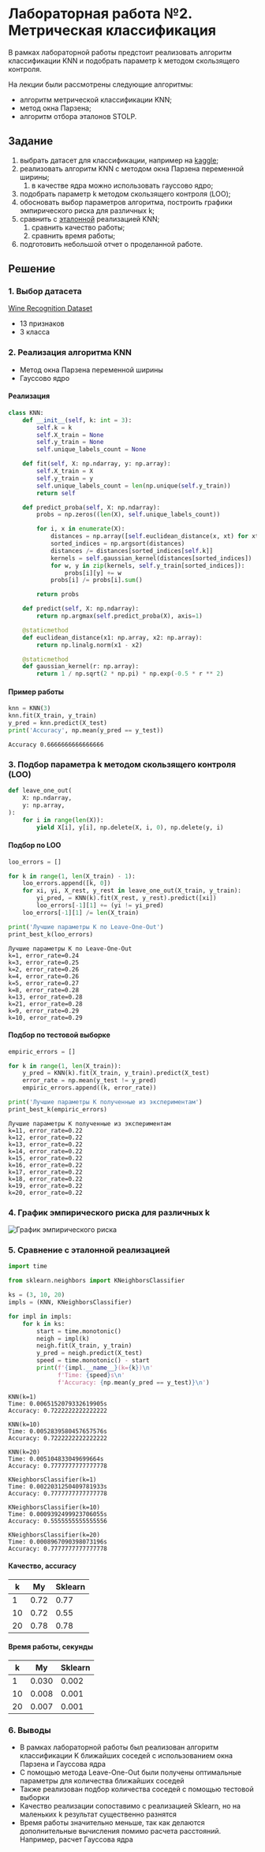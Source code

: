 # Лабораторная работа №2. Метрическая классификация

В рамках лабораторной работы предстоит реализовать алгоритм классификации KNN и подобрать параметр k методом скользящего контроля.

На лекции были рассмотрены следующие алгоритмы:
* алгоритм метрической классификации KNN;
* метод окна Парзена;
* алгоритм отбора эталонов STOLP.

## Задание

1. выбрать датасет для классификации, например на [kaggle](https://www.kaggle.com/datasets?tags=13302-Classification);
2. реализовать алгоритм KNN с методом окна Парзена переменной ширины;
   1. в качестве ядра можно использовать гауссово ядро;
3. подобрать параметр k методом скользящего контроля (LOO);
4. обосновать выбор параметров алгоритма, построить графики эмпирического риска для различных k;
5. сравнить с [эталонной](https://scikit-learn.org/stable/) реализацией KNN;
   1. сравнить качество работы;
   2. сравнить время работы;
6. подготовить небольшой отчет о проделанной работе.

## Решение

### 1. Выбор датасета

[Wine Recognition Dataset](https://scikit-learn.org/1.5/datasets/toy_dataset.html#wine-dataset)

- 13 признаков
- 3 класса

### 2. Реализация алгоритма KNN

- Метод окна Парзена переменной ширины
- Гауссово ядро

#### Реализация

```python
class KNN:
    def __init__(self, k: int = 3):
        self.k = k
        self.X_train = None
        self.y_train = None
        self.unique_labels_count = None

    def fit(self, X: np.ndarray, y: np.array):
        self.X_train = X
        self.y_train = y
        self.unique_labels_count = len(np.unique(self.y_train))
        return self

    def predict_proba(self, X: np.ndarray):
        probs = np.zeros((len(X), self.unique_labels_count))

        for i, x in enumerate(X):
            distances = np.array([self.euclidean_distance(x, xt) for xt in self.X_train])
            sorted_indices = np.argsort(distances)
            distances /= distances[sorted_indices[self.k]]
            kernels = self.gaussian_kernel(distances[sorted_indices])
            for w, y in zip(kernels, self.y_train[sorted_indices]):
                probs[i][y] += w
            probs[i] /= probs[i].sum()

        return probs

    def predict(self, X: np.ndarray):
        return np.argmax(self.predict_proba(X), axis=1)

    @staticmethod
    def euclidean_distance(x1: np.array, x2: np.array):
        return np.linalg.norm(x1 - x2)

    @staticmethod
    def gaussian_kernel(r: np.array):
        return 1 / np.sqrt(2 * np.pi) * np.exp(-0.5 * r ** 2)
```

#### Пример работы

```python
knn = KNN(3)
knn.fit(X_train, y_train)
y_pred = knn.predict(X_test)
print('Accuracy', np.mean(y_pred == y_test))
```

```
Accuracy 0.6666666666666666
```

### 3. Подбор параметра k методом скользящего контроля (LOO)

```python
def leave_one_out(
    X: np.ndarray,
    y: np.array,
):
    for i in range(len(X)):
        yield X[i], y[i], np.delete(X, i, 0), np.delete(y, i)
```

#### Подбор по LOO

```python
loo_errors = []

for k in range(1, len(X_train) - 1):
    loo_errors.append([k, 0])
    for xi, yi, X_rest, y_rest in leave_one_out(X_train, y_train):
        yi_pred, = KNN(k).fit(X_rest, y_rest).predict([xi])
        loo_errors[-1][1] += (yi != yi_pred)
    loo_errors[-1][1] /= len(X_train)

print('Лучшие параметры K по Leave-One-Out')
print_best_k(loo_errors)
```

```
Лучшие параметры K по Leave-One-Out
k=1, error_rate=0.24
k=3, error_rate=0.25
k=2, error_rate=0.26
k=4, error_rate=0.26
k=5, error_rate=0.27
k=8, error_rate=0.28
k=13, error_rate=0.28
k=21, error_rate=0.28
k=9, error_rate=0.29
k=10, error_rate=0.29
```

#### Подбор по тестовой выборке

```python
empiric_errors = []

for k in range(1, len(X_train)):
    y_pred = KNN(k).fit(X_train, y_train).predict(X_test)
    error_rate = np.mean(y_test != y_pred)
    empiric_errors.append((k, error_rate))

print('Лучшие параметры K полученные из экспериментам')
print_best_k(empiric_errors)
```

```
Лучшие параметры K полученные из экспериментам
k=11, error_rate=0.22
k=12, error_rate=0.22
k=13, error_rate=0.22
k=14, error_rate=0.22
k=15, error_rate=0.22
k=16, error_rate=0.22
k=17, error_rate=0.22
k=18, error_rate=0.22
k=19, error_rate=0.22
k=20, error_rate=0.22
```

### 4. График эмпирического риска для различных k

![График эмпирического риска](docs/empiric_risk.png)

### 5. Сравнение с эталонной реализацией

```python
import time

from sklearn.neighbors import KNeighborsClassifier

ks = (3, 10, 20)
impls = (KNN, KNeighborsClassifier)

for impl in impls:
    for k in ks:
        start = time.monotonic()
        neigh = impl(k)
        neigh.fit(X_train, y_train)
        y_pred = neigh.predict(X_test)
        speed = time.monotonic() - start
        print(f'{impl.__name__}(k={k})\n'
              f'Time: {speed}s\n'
              f'Accuracy: {np.mean(y_pred == y_test)}\n')
```

```
KNN(k=1)
Time: 0.0065152079332619905s
Accuracy: 0.7222222222222222

KNN(k=10)
Time: 0.0052839580457657576s
Accuracy: 0.7222222222222222

KNN(k=20)
Time: 0.005104833049699664s
Accuracy: 0.7777777777777778

KNeighborsClassifier(k=1)
Time: 0.0022031250409781933s
Accuracy: 0.7777777777777778

KNeighborsClassifier(k=10)
Time: 0.0009392499923706055s
Accuracy: 0.5555555555555556

KNeighborsClassifier(k=20)
Time: 0.0008967090398073196s
Accuracy: 0.7777777777777778
```

#### Качество, accuracy

| k  | My   | Sklearn |
|----|------|---------|
| 1  | 0.72 | 0.77    |
| 10 | 0.72 | 0.55    |
| 20 | 0.78 | 0.78    |

#### Время работы, секунды

| k  | My    | Sklearn |
|----|-------|---------|
| 1  | 0.030 | 0.002   |
| 10 | 0.008 | 0.001   |
| 20 | 0.007 | 0.001   |

### 6. Выводы

- В рамках лабораторной работы был реализован алгоритм классификации K ближайших соседей с использованием окна Парзена и Гауссова ядра
- С помощью метода Leave-One-Out были получены оптимальные параметры для количества ближайших соседей
- Также реализован подбор количества соседей с помощью тестовой выборки
- Качество реализации сопоставимо с реализацией Sklearn, но на маленьких k результат существенно разнятся
- Время работы значительно меньше, так как делаются дополнительные вычисления помимо расчета расстояний. Например, расчет Гауссова ядра
